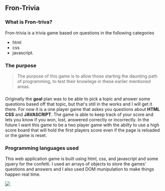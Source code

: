 ## Fron-Trivia

### What is Fron-triva?

Fron-trivia is a trivia game based on questions in the following categories
* html 
* css 
* javascript. 

### The purpose

>The purpose of this game is to allow those starting the daunting path of programming, to test their knowlege in these earlier mentioned areas.

###
Originally the **goal** plan was to be able to pick a topic and answer some questions based off that topic, but that's still in the works and I will get it there. For now it is a one player game that askes you questions about **HTML** **CSS** and **JAVASCRIPT**. The game is able to keep track of your score and lets you know if you won, lost, answered correctly or incorrectly. In the future I want this game to be a two player game with the abilty to use a high score board that will hold the first players score even if the page is reloaded or the game is reset.
### Programming languages used

This web application game is built using html, css, and javascript and some jquery for the confetti. I used an arrays of objects to store the games' questions and answers and I also used DOM munipulation to make things happen real time. 

![](/Users/rebecamartinez/wdi/projects/Trivia/images/ScreenShot.png)
